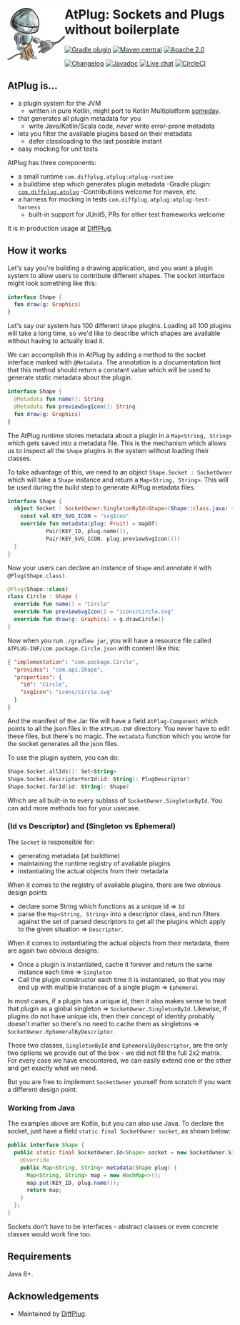 # <img align="left" src="_images/logo_128.png"> AtPlug: Sockets and Plugs without boilerplate

<!---freshmark shields
output = [
    link(shield('Gradle plugin', 'plugins.gradle.org', 'com.diffplug.atplug', 'blue'), 'https://plugins.gradle.org/plugin/com.diffplug.spotless-changelog'),
    link(shield('Maven central', 'mavencentral', 'available', 'blue'), 'https://search.maven.org/search?q=g:com.diffplug.spotless-changelog'),
    link(shield('Apache 2.0', 'license', 'apache-2.0', 'blue'), 'https://tldrlegal.com/license/apache-license-2.0-(apache-2.0)'),
    '',
    link(shield('Changelog', 'changelog', versionLast, 'brightgreen'), 'CHANGELOG.md'),
    link(shield('Javadoc', 'javadoc', 'yes', 'brightgreen'), 'https://javadoc.jitpack.io/com/github/diffplug/spotless-changelog/spotless-changelog-agg/release~{{versionLast}}/javadoc/'),
    link(shield('Live chat', 'gitter', 'chat', 'brightgreen'), 'https://gitter.im/diffplug/spotless-changelog'),
    link(image('CircleCI', 'https://circleci.com/gh/diffplug/spotless-changelog.svg?style=shield'), 'https://circleci.com/gh/diffplug/spotless-changelog')
    ].join('\n');
-->
[![Gradle plugin](https://img.shields.io/badge/plugins.gradle.org-com.diffplug.atplug-blue.svg)](https://plugins.gradle.org/plugin/com.diffplug.spotless-changelog)
[![Maven central](https://img.shields.io/badge/mavencentral-available-blue.svg)](https://search.maven.org/search?q=g:com.diffplug.spotless-changelog)
[![Apache 2.0](https://img.shields.io/badge/license-apache--2.0-blue.svg)](https://tldrlegal.com/license/apache-license-2.0-(apache-2.0))

[![Changelog](https://img.shields.io/badge/changelog-first--ever-brightgreen.svg)](CHANGELOG.md)
[![Javadoc](https://img.shields.io/badge/javadoc-yes-brightgreen.svg)](https://javadoc.jitpack.io/com/github/diffplug/spotless-changelog/spotless-changelog-agg/release~first-ever/javadoc/)
[![Live chat](https://img.shields.io/badge/gitter-chat-brightgreen.svg)](https://gitter.im/diffplug/spotless-changelog)
[![CircleCI](https://circleci.com/gh/diffplug/spotless-changelog.svg?style=shield)](https://circleci.com/gh/diffplug/spotless-changelog)
<!---freshmark /shields -->


## AtPlug is...

- a plugin system for the JVM
  - written in pure Kotlin, might port to Kotlin Multiplatform [someday](https://github.com/diffplug/atplug/issues/1).
- that generates all plugin metadata for you
  - write Java/Kotlin/Scala code, *never* write error-prone metadata
- lets you filter the available plugins based on their metadata
  - defer classloading to the last possible instant
- easy mocking for unit tests

AtPlug has three components:

- a small runtime `com.diffplug.atplug:atplug-runtime`
- a buildtime step which generates plugin metadata
  -Gradle plugin: [`com.diffplug.atplug`](https://plugins.gradle.org/plugin/com.diffplug.atplug)
  -Contributions welcome for maven, etc.
- a harness for mocking in tests `com.diffplug.atplug:atplug-test-harness`
  - built-in support for JUnit5, PRs for other test frameworks welcome

It is in production usage at [DiffPlug](https://www.diffplug.com).

## How it works

Let's say you're building a drawing application, and you want a plugin system to allow users to contribute different shapes. The socket interface might look something like this:

```kotlin
interface Shape {
  fun draw(g: Graphics)
}
```

Let's say our system has 100 different `Shape` plugins.  Loading all 100 plugins will take a long time, so we'd like to describe which shapes are available without having to actually load it.

We can accomplish this in AtPlug by adding a method to the socket interface marked with `@Metadata`.  The annotation is a documentation hint that this method should return a constant value which will be used to generate static metadata about the plugin.

```kotlin
interface Shape {
  @Metadata fun name(): String
  @Metadata fun previewSvgIcon(): String
  fun draw(g: Graphics)
}
```

The AtPlug runtime stores metadata about a plugin in a `Map<String, String>` which gets saved into a metadata file.  This is the mechanism which allows us to inspect all the `Shape` plugins in the system without loading their classes.

To take advantage of this, we need to an object `Shape.Socket : SocketOwner` which will take a `Shape` instance and return a `Map<String, String>`.  This will be used during the build step to generate AtPlug metadata files.

```kotlin
interface Shape {
  object Socket : SocketOwner.SingletonById<Shape>(Shape::class.java) {
    const val KEY_SVG_ICON = "svgIcon"
    override fun metadata(plug: Fruit) = mapOf(
            Pair(KEY_ID, plug.name()),
            Pair(KEY_SVG_ICON, plug.previewSvgIcon()))
  }
}
```

Now your users can declare an instance of `Shape` and annotate it with `@Plug(Shape.class)`.

```kotlin
@Plug(Shape::class)
class Circle : Shape {
  override fun name() = "Circle"
  override fun previewSvgIcon() = "icons/circle.svg"
  override fun draw(g: Graphics) = g.drawCircle()
}
```

Now when you run `./gradlew jar`, you will have a resource file called `ATPLUG-INF/com.package.Circle.json` with content like this:

```json
{ "implementation": "com.package.Circle",
  "provides": "com.api.Shape",
  "properties": {
    "id": "Circle",
    "svgIcon": "icons/circle.svg"
  }
}
```

And the manifest of the Jar file will have a field `AtPlug-Component` which points to all the json files in the `ATPLUG-INF` directory. You never have to edit these files, but there's no magic. The `metadata` function which you wrote for the socket generates all the json files.

To use the plugin system, you can do:

```kotlin
Shape.Socket.allIds(): Set<String>
Shape.Socket.descriptorForId(id: String): PlugDescriptor?
Shape.Socket.forId(id: String): Shape?
```

Which are all built-in to every sublass of `SocketOwner.SingletonById`. You can add more methods too for your usecase.

### (Id vs Descriptor) and (Singleton vs Ephemeral)

The `Socket` is responsible for:

- generating metadata (at buildtime)
- maintaining the runtime registry of available plugins
- instantiating the actual objects from their metadata

When it comes to the registry of available plugins, there are two obvious design points

- declare some String which functions as a unique id => `Id`
- parse the `Map<String, String>` into a descriptor class, and run filters against the set of parsed descriptors to get all the plugins which apply to the given situation => `Descriptor`.

When it comes to instantiating the actual objects from their metadata, there are again two obvious designs:

- Once a plugin is instantiated, cache it forever and return the same instance each time => `Singleton`
- Call the plugin constructor each time it is instantiated, so that you may end up with multiple instances of a single plugin => `Ephemeral`

In most cases, if a plugin has a unique id, then it also makes sense to treat that plugin as a global singleton => `SocketOwner.SingletonById`. Likewise, if plugins do not have unique ids, then their concept of identity probably doesn't matter so there's no need to cache them as singletons => `SocketOwner.EphemeralByDescriptor`.

Those two classes, `SingletonById` and `EphemeralByDescriptor`, are the only two options we provide out of the box - we did not fill the full 2x2 matrix. For every case we have encountered, we can easily extend one or the other and get exactly what we need.

But you are free to implement `SocketOwner` yourself from scratch if you want a different design point.

### Working from Java

The examples above are Kotlin, but you can also use Java. To declare the socket, just have a field `static final SocketOwner socket`, as shown below:

```java
public interface Shape {
  public static final SocketOwner.Id<Shape> socket = new SocketOwner.SingletonId<Shape>(Shape.class) {
    @Override
    public Map<String, String> metadata(Shape plug) {
      Map<String, String> map = new HashMap<>();
      map.put(KEY_ID, plug.name());
      return map;
    }
  };
}
```

Sockets don't have to be interfaces - abstract classes or even concrete classes would work fine too.

## Requirements

Java 8+.

## Acknowledgements

* Maintained by [DiffPlug](http://www.diffplug.com/).

